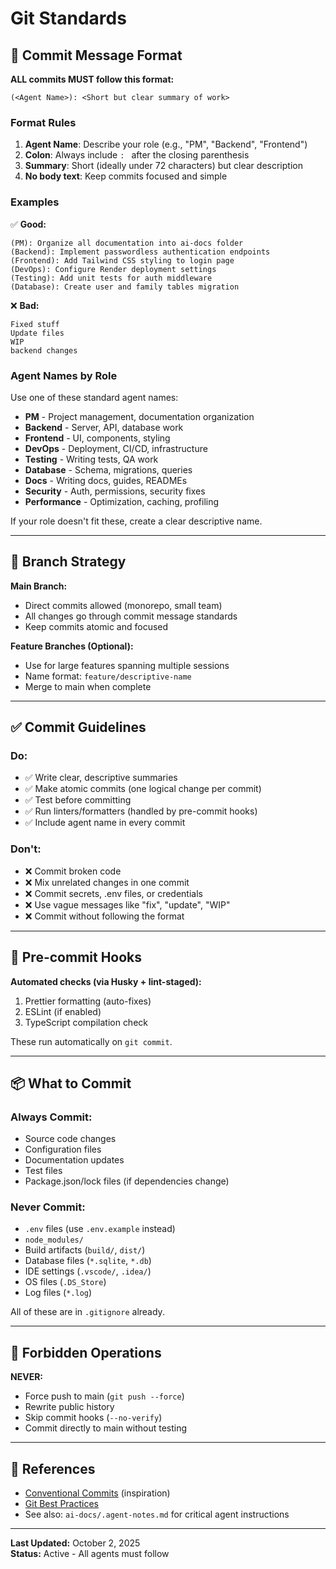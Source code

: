 # Git Standards

## 📝 Commit Message Format

**ALL commits MUST follow this format:**

```
(<Agent Name>): <Short but clear summary of work>
```

### **Format Rules**

1. **Agent Name**: Describe your role (e.g., "PM", "Backend", "Frontend")
2. **Colon**: Always include `: ` after the closing parenthesis
3. **Summary**: Short (ideally under 72 characters) but clear description
4. **No body text**: Keep commits focused and simple

### **Examples**

✅ **Good:**

```
(PM): Organize all documentation into ai-docs folder
(Backend): Implement passwordless authentication endpoints
(Frontend): Add Tailwind CSS styling to login page
(DevOps): Configure Render deployment settings
(Testing): Add unit tests for auth middleware
(Database): Create user and family tables migration
```

❌ **Bad:**

```
Fixed stuff
Update files
WIP
backend changes
```

### **Agent Names by Role**

Use one of these standard agent names:

- **PM** - Project management, documentation organization
- **Backend** - Server, API, database work
- **Frontend** - UI, components, styling
- **DevOps** - Deployment, CI/CD, infrastructure
- **Testing** - Writing tests, QA work
- **Database** - Schema, migrations, queries
- **Docs** - Writing docs, guides, READMEs
- **Security** - Auth, permissions, security fixes
- **Performance** - Optimization, caching, profiling

If your role doesn't fit these, create a clear descriptive name.

---

## 🔀 Branch Strategy

**Main Branch:**

- Direct commits allowed (monorepo, small team)
- All changes go through commit message standards
- Keep commits atomic and focused

**Feature Branches (Optional):**

- Use for large features spanning multiple sessions
- Name format: `feature/descriptive-name`
- Merge to main when complete

---

## ✅ Commit Guidelines

### **Do:**

- ✅ Write clear, descriptive summaries
- ✅ Make atomic commits (one logical change per commit)
- ✅ Test before committing
- ✅ Run linters/formatters (handled by pre-commit hooks)
- ✅ Include agent name in every commit

### **Don't:**

- ❌ Commit broken code
- ❌ Mix unrelated changes in one commit
- ❌ Commit secrets, .env files, or credentials
- ❌ Use vague messages like "fix", "update", "WIP"
- ❌ Commit without following the format

---

## 🤖 Pre-commit Hooks

**Automated checks (via Husky + lint-staged):**

1. Prettier formatting (auto-fixes)
2. ESLint (if enabled)
3. TypeScript compilation check

These run automatically on `git commit`.

---

## 📦 What to Commit

### **Always Commit:**

- Source code changes
- Configuration files
- Documentation updates
- Test files
- Package.json/lock files (if dependencies change)

### **Never Commit:**

- `.env` files (use `.env.example` instead)
- `node_modules/`
- Build artifacts (`build/`, `dist/`)
- Database files (`*.sqlite`, `*.db`)
- IDE settings (`.vscode/`, `.idea/`)
- OS files (`.DS_Store`)
- Log files (`*.log`)

All of these are in `.gitignore` already.

---

## 🚫 Forbidden Operations

**NEVER:**

- Force push to main (`git push --force`)
- Rewrite public history
- Skip commit hooks (`--no-verify`)
- Commit directly to main without testing

---

## 📖 References

- [Conventional Commits](https://www.conventionalcommits.org/) (inspiration)
- [Git Best Practices](https://git-scm.com/book/en/v2)
- See also: `ai-docs/.agent-notes.md` for critical agent instructions

---

**Last Updated:** October 2, 2025  
**Status:** Active - All agents must follow
